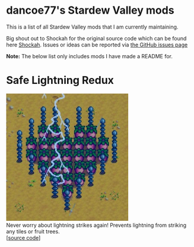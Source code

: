 # dancoe77's Stardew Valley mods

This is a list of all Stardew Valley mods that I am currently maintaining.

Big shout out to Shockah for the original source code which can be found here [Shockah](https://github.com/Shockah/Stardew-Valley-Mods). Issues or ideas can be reported via [the GitHub issues page](https://github.com/dancoe77/007-Stardew-Valley-Nods/issues)

**Note:** The below list only includes mods I have made a README for.
# Safe Lightning Redux

[![Safe Lightning Redux](SafeLightning/Header.png)](https://www.nexusmods.com/stardewvalley/mods/11857)\
Never worry about lightning strikes again! Prevents lightning from striking any tiles or fruit trees.\
\[[source code](SafeLightning)]
